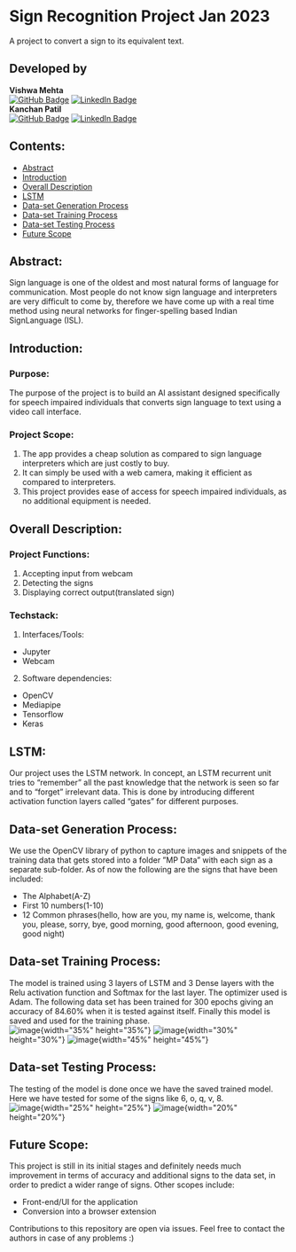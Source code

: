# Sign Recognition Project Jan 2023
A project to convert a sign to its equivalent text.

## Developed by

**Vishwa Mehta**   
[![GitHub Badge](https://img.shields.io/badge/GitHub-100000?style=for-the-badge&logo=github&logoColor=white)](https://github.com/Vishwa-Mehta)
[![LinkedIn Badge](https://img.shields.io/badge/LinkedIn-0077B5?style=for-the-badge&logo=linkedin&logoColor=white)](https://www.linkedin.com/in/vishwa-m-mehta/)  
**Kanchan Patil**  
[![GitHub Badge](https://img.shields.io/badge/GitHub-100000?style=for-the-badge&logo=github&logoColor=white)](https://github.com/knchn08)
[![LinkedIn Badge](https://img.shields.io/badge/LinkedIn-0077B5?style=for-the-badge&logo=linkedin&logoColor=white)](https://www.linkedin.com/in/kanchan-patil-a37087200/)

## Contents:
- [Abstract](#abstract)
- [Introduction](#introduction)
- [Overall Description](#overall-description)
- [LSTM](#lstm)
- [Data-set Generation Process](#data-set-generation-process)
- [Data-set Training Process](#data-set-training-process)
- [Data-set Testing Process](#data-set-testing-process)
- [Future Scope](#future-scope)

## Abstract:
Sign language is one of the oldest and most natural forms of language for communication.  Most people do not know sign language and interpreters are very difficult to come by, therefore we have come up with a real time method using neural networks for finger-spelling based Indian SignLanguage (ISL).

## Introduction:
### Purpose:
The purpose of the project is to build an AI assistant designed specifically for speech impaired individuals that converts sign language to text using a video call interface.
### Project Scope:
1. The app provides a cheap solution as compared to sign language interpreters which are just costly to buy.
2. It can simply be used with a web camera, making it efficient as compared to interpreters.
3. This project provides ease of access for speech impaired individuals, as no additional equipment is needed.

## Overall Description:
### Project Functions:
1. Accepting input from webcam
2. Detecting the signs
3. Displaying correct output(translated sign)
### Techstack:
1. Interfaces/Tools:
- Jupyter
- Webcam
2. Software dependencies:
- OpenCV
- Mediapipe
- Tensorflow
- Keras

## LSTM:
Our project uses the LSTM network. In concept, an LSTM recurrent unit tries to “remember” all the past knowledge that the network is seen so far and to “forget” irrelevant data. This is done by introducing different activation function layers called “gates” for different purposes.

## Data-set Generation Process:
We use the OpenCV library of python to capture images and snippets of the training data that gets stored into a folder ”MP Data” with each sign as a separate sub-folder. As of now the following are the signs that have been included:
- The Alphabet(A-Z)
- First 10 numbers(1-10)
- 12 Common phrases(hello, how are you, my name is, welcome, thank you, please, sorry, bye, good morning, good afternoon, good evening, good night)

## Data-set Training Process:
The model is trained using 3 layers of LSTM and 3 Dense layers with the Relu activation function and Softmax for the last layer. The optimizer used is Adam. The following data set has been trained for 300 epochs giving an accuracy of 84.60\% when it is tested against itself. Finally this model is saved and used for the training phase.<br>
![image](https://user-images.githubusercontent.com/83157662/215320877-4e9ee3e5-b2e2-46bd-95a0-5d9ffce99051.png){width="35%" height="35%"}
![image](https://user-images.githubusercontent.com/83157662/215320884-0ef23edb-b25d-45de-a19b-c6c8bf5d5c19.png){width="30%" height="30%"}
![image](https://user-images.githubusercontent.com/83157662/215320905-26cf291c-cdb6-4144-a5d1-ab1626610d9b.png){width="45%" height="45%"}

## Data-set Testing Process:
The testing of the model is done once we have the saved trained model. Here we have tested for some of the signs like 6, o, q, v, 8. <br>
![image](https://user-images.githubusercontent.com/83157662/215320923-fc0e3e1b-cfca-4942-80cf-2b2414534ea3.png){width="25%" height="25%"}
![image](https://user-images.githubusercontent.com/83157662/215320933-120814ad-20d9-455f-90ec-0add29ddf1f2.png){width="20%" height="20%"}

## Future Scope:
This project is still in its initial stages and definitely needs much improvement in terms of accuracy and additional signs to the data set, in order to predict a wider range of signs. Other scopes include:
- Front-end/UI for the application
- Conversion into a browser extension

Contributions to this repository are open via issues. Feel free to contact the authors in case of any problems :)
